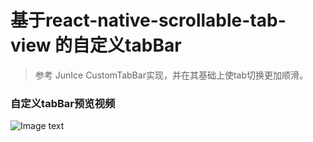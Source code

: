 <!--
 * @Date: 2020-01-08 12:11:44
 * @LastEditTime : 2020-01-08 12:30:54
 * @Description: 
 -->
# 基于react-native-scrollable-tab-view 的自定义tabBar
> 参考 JunIce CustomTabBar实现，并在其基础上使tab切换更加顺滑。     
### 自定义tabBar预览视频     
![Image text](https://public-1300516780.cos.ap-beijing.myqcloud.com/1578457489760.gif)
